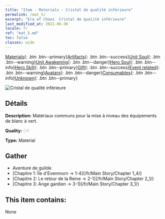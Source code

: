 ```yaml
---
title: "Item - Materials - Cristal de qualité inférieure"
permalink: /mat_5/
excerpt: "Era of Chaos  Cristal de qualité inférieure"
last_modified_at: 2021-06-30
locale: fr
ref: "mat_5.md"
toc: false
classes: wide
---
```

 [Materials](/ItemsFR/){: .btn .btn--primary}[Artifacts](/ItemsFR/Artifacts/){: .btn .btn--success}[Unit Soul](/ItemsFR/UnitSoul/){: .btn .btn--warning}[Unit Awakening](/ItemsFR/UnitAwakening/){: .btn .btn--danger}[Hero Soul](/ItemsFR/HeroSoul/){: .btn .btn--info}[Hero Skill](/ItemsFR/HeroSkill/){: .btn .btn--primary}[Gift](/ItemsFR/Gift/){: .btn .btn--success}[Event related](/ItemsFR/Events/){: .btn .btn--warning}[Avatars](/ItemsFR/Avatars/){: .btn .btn--danger}[Consumables](/ItemsFR/Consumables/){: .btn .btn--info}[Unknown](/ItemsFR/Unknown/){: .btn .btn--primary}

 ![Cristal de qualité inférieure](/images/t/i_cailiao_shuijing1.png)

## Détails
 **Description:** Matériaux communs pour la mise à niveau des équipements de blanc à vert.

 **Quality:** <span style="color: #C0C0C0">OK</span>

 **Type:** Material

## Gather

*    Aventure de guilde 
*    [Chapitre 1: Île d'Evenmorn -> 1-4](/fr/Main Story/Chapter 1_4/) 
*    [Chapitre 2: Le retour de la Reine -> 2-1](/fr/Main Story/Chapter 2_1/) 
*    [Chapitre 3: Ange gardien -> 3-1](/fr/Main Story/Chapter 3_1/) 

## This item contains:

  None


